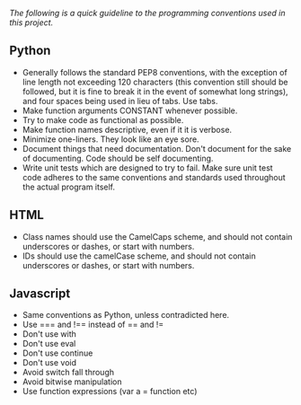 _The following is a quick guideline to the programming conventions
used in this project._

## Python
* Generally follows the standard PEP8 conventions, with the
exception of line length not exceeding 120 characters 
(this convention still should be followed, but it is fine to break
it in the event of somewhat long strings), and four spaces being
used in lieu of tabs. Use tabs.
* Make function arguments CONSTANT whenever possible.
* Try to make code as functional as possible.
* Make function names descriptive, even if it it is verbose.
* Minimize one-liners. They look like an eye sore.
* Document things that need documentation. Don't document
for the sake of documenting. Code should be self documenting.
* Write unit tests which are designed to try to fail. Make
sure unit test code adheres to the same conventions and standards
used throughout the actual program itself.

## HTML
* Class names should use the CamelCaps scheme, and should not
contain underscores or dashes, or start with numbers.
* IDs should use the camelCase scheme, and should not contain
underscores or dashes, or start with numbers.

## Javascript
* Same conventions as Python, unless contradicted here.
* Use === and !== instead of == and !=
* Don't use with
* Don't use eval
* Don't use continue
* Don't use void
* Avoid switch fall through
* Avoid bitwise manipulation
* Use function expressions (var a = function etc)
